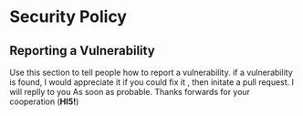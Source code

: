 # Security Policy

## Reporting a Vulnerability

Use this section to tell people how to report a vulnerability.
if a  vulnerability is found, I would appreciate it if you could fix it , then initate a pull request. I will replly to you As soon as probable.
Thanks forwards for your cooperation (__HI5!__)

